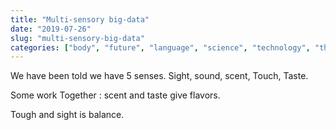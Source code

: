 ```yaml
---
title: "Multi-sensory big-data"
date: "2019-07-26"
slug: "multi-sensory-big-data"
categories: ["body", "future", "language", "science", "technology", "thinking"]
---
```


We have been told we have 5 senses. Sight, sound, scent, Touch, Taste.

Some work Together : scent and taste give flavors.

Tough and sight is balance.
